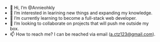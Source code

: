 - 👋 Hi, I’m @Annieohkly
- 👀 I’m interested in learining new things and expanding my knowledge. 
- 🌱 I’m currently learning to become a full-stack web developer. 
- 💞️ I’m looking to collaborate on projects that will push me outside my box. 
- 📫 How to reach me? I can be reached via email (a.ctz123@gmail.com).

<!---
Annieohkly/Annieohkly is a ✨ special ✨ repository because its `README.md` (this file) appears on your GitHub profile.
You can click the Preview link to take a look at your changes.
--->
